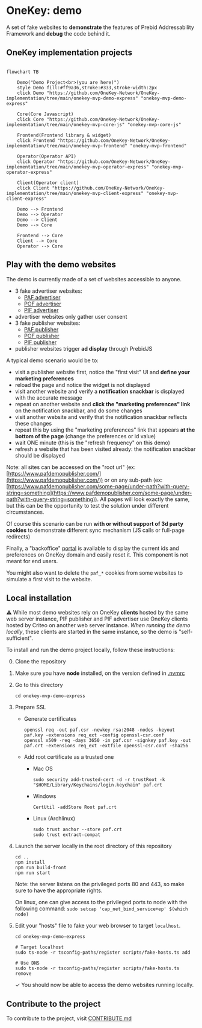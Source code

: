 # OneKey: demo

A set of fake websites to **demonstrate** the features of Prebid Addressability Framework
and **debug** the code behind it.

## OneKey implementation projects
```mermaid

flowchart TB

    Demo("Demo Project<br>(you are here)")
    style Demo fill:#ff9a36,stroke:#333,stroke-width:2px
    click Demo "https://github.com/OneKey-Network/OneKey-implementation/tree/main/onekey-mvp-demo-express" "onekey-mvp-demo-express"
    
    Core(Core Javascript)
    click Core "https://github.com/OneKey-Network/OneKey-implementation/tree/main/onekey-mvp-core-js" "onekey-mvp-core-js"
    
    Frontend(Frontend library & widget)
    click Frontend "https://github.com/OneKey-Network/OneKey-implementation/tree/main/onekey-mvp-frontend" "onekey-mvp-frontend"
    
    Operator(Operator API)
    click Operator "https://github.com/OneKey-Network/OneKey-implementation/tree/main/onekey-mvp-operator-express" "onekey-mvp-operator-express"
    
    Client(Operator client)
    click Client "https://github.com/OneKey-Network/OneKey-implementation/tree/main/onekey-mvp-client-express" "onekey-mvp-client-express"
    
    Demo --> Frontend
    Demo --> Operator
    Demo --> Client
    Demo --> Core
    
    Frontend --> Core
    Client --> Core
    Operator --> Core

```

## Play with the demo websites

The demo is currently made of a set of websites accessible to anyone.

- 3 fake advertiser websites:
    - [PAF advertiser](https://www.pafmarket.shop/)
    - [POF advertiser](https://www.pofmarket.shop/)
    - [PIF advertiser](https://www.pifmarket.shop/)
- advertiser websites only gather user consent
- 3 fake publisher websites:
    - [PAF publisher](https://www.pafdemopublisher.com/)
    - [POF publisher](https://www.pofdemopublisher.com/)
    - [PIF publisher](https://www.pifdemopublisher.com/)
- publisher websites trigger **ad display** through PrebidJS

A typical demo scenario would be to:
- visit a publisher website first, notice the "first visit" UI and **define your marketing preferences**
- reload the page and notice the widget is not displayed
- visit another website and verify a **notification snackbar** is displayed with the accurate message
- repeat on another website and **click the "marketing preferences" link** on the notification snackbar, and do some changes
- visit another website and verify that the notification snackbar reflects these changes
- repeat this by using the "marketing preferences" link that appears **at the bottom of the page** (change the preferences or id value)
- wait ONE minute (this is the "refresh frequency" on this demo)
- refresh a website that has been visited already: the notification snackbar should be displayed

Note: all sites can be accessed on the "root url"
(ex: [https://www.pafdemopublisher.com/](https://www.pafdemopublisher.com/))
or on any sub-path (ex: [https://www.pafdemopublisher.com/some-page/under-path?with-query-string=something](https://www.pafdemopublisher.com/some-page/under-path?with-query-string=something)).
All pages will look exactly the same, but this can be the opportunity to test the solution under different circumstances.

Of course this scenario can be run **with or without support of 3d party cookies** to demonstrate different sync mechanism (JS calls or full-page redirects)

Finally, a "backoffice" [portal](http://portal.onekey.network/) is available to display the current ids and preferences on OneKey domain and easily reset it.
This component is not meant for end users.

You might also want to delete the `paf_*` cookies from some websites to simulate a first visit to the website.

## Local installation

⚠️ While most demo websites rely on OneKey **clients** hosted by the same web server instance,
PIF publisher and PIF advertiser use OneKey clients hosted by Criteo on another web server instance.
_When running the demo locally_, these clients are started in the same instance, so the demo is "self-sufficient".

To install and run the demo project locally, follow these instructions:

0. Clone the repository

1. Make sure you have **node** installed, on the version defined in [.nvmrc](../.nvmrc)

2. Go to this directory

    ```shell
    cd onekey-mvp-demo-express
    ```

3. Prepare SSL

    - Generate certificates

        ```shell
        openssl req -out paf.csr -newkey rsa:2048 -nodes -keyout paf.key -extensions req_ext -config openssl-csr.conf
        openssl x509 -req -days 3650 -in paf.csr -signkey paf.key -out paf.crt -extensions req_ext -extfile openssl-csr.conf -sha256
        ```

    - Add root certificate as a trusted one

        - Mac OS

            ```shell
            sudo security add-trusted-cert -d -r trustRoot -k "$HOME/Library/Keychains/login.keychain" paf.crt
            ```

        - Windows

            ```shell
            CertUtil -addStore Root paf.crt
            ```

        - Linux (Archlinux)

            ```shell
            sudo trust anchor --store paf.crt
            sudo trust extract-compat
            ```

4. Launch the server locally in the root directory of this repository

    ```shell
    cd ..
    npm install
    npm run build-front
    npm run start
    ```

    Note: the server listens on the privileged ports 80 and 443, so make sure to have the appropriate rights.

    On linux, one can give access to the privileged ports to node with the following command: `sudo setcap 'cap_net_bind_service+ep' $(which node)`

5. Edit your "hosts" file to fake your web browser to target `localhost`.
    ```shell
    cd onekey-mvp-demo-express

    # Target localhost
    sudo ts-node -r tsconfig-paths/register scripts/fake-hosts.ts add

    # Use DNS
    sudo ts-node -r tsconfig-paths/register scripts/fake-hosts.ts remove
    ```

    ✓ You should now be able to access the demo websites running locally.

## Contribute to the project

To contribute to the project, visit [CONTRIBUTE.md](CONTRIBUTE.md)
